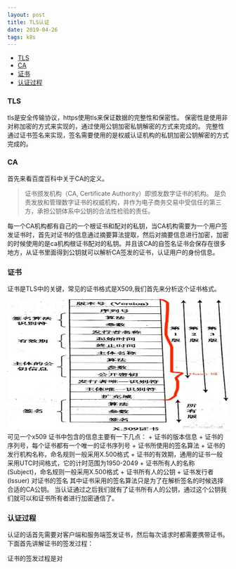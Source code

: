```yaml
---
layout: post
title: TLS认证
date: 2019-04-26
tags: k8s
---
```

* [TLS](#tls)
* [CA](#ca)
* [证书](#zhengshu)
* [认证过程](#renzhengguocheng)


### <a name="tls"></a>TLS
tls是安全传输协议，https使用tls来保证数据的完整性和保密性。
保密性是使用非对称加密的方式来实现的，通过使用公钥加密私钥解密的方式来完成的。
完整性通过证书签名来实现，签名需要使用的是权威认证机构的私钥加密公钥解密的方式完成的。

### <a name="ca"></a>CA
首先来看百度百科中关于CA的定义。
> 证书颁发机构（CA, Certificate Authority）即颁发数字证书的机构。 是负责发放和管理数字证书的权威机构，并作为电子商务交易中受信任的第三方，承担公钥体系中公钥的合法性检验的责任。

每一个CA机构都有自己的一个根证书和配对的私钥，当CA机构需要为一个用户签发证书时，首先对证书的信息通过摘要算法提取，然后对摘要信息进行加密，加密的时候使用的是ca机构根证书配对的私钥。并且该CA的自签名证书会保存在很多地方，从证书里面得到公钥就可以解析CA签发的证书，认证用户的身份信息。


### <a name="zhengshu"></a>证书
证书是TLS中的关键，常见的证书格式是X509,我们首先来分析这个证书格式。

<div align="center">
	<img src="/images/posts/tls/v2_hd.jpg" height="300" width="1400">  
</div> 
可见一个x509 证书中包含的信息主要有一下几点：
+ 证书的版本信息
+ 证书的序列号，每个证书都有一个唯一的证书序列号
+ 证书所使用的签名算法
+ 证书的发行机构名称，命名规则一般采用X.500格式
+ 证书的有效期，通用的证书一般采用UTC时间格式，它的计时范围为1950-2049
+ 证书所有人的名称 (Subject)，命名规则一般采用X.500格式
+ 证书所有人的公钥
+ 证书发行者 (Issuer) 对证书的签名
其中证书采用的签名算法只是为了在解析签名的时候选择合适的CA公钥。
当认证通过之后我们就有了证书所有人的公钥，通过这个公钥我们就可以和证书所有者进行加密通信了。

### <a name="renzhengguocheng"></a>认证过程

认证的话首先需要对客户端和服务端签发证书，然后每次请求时都需要携带证书。下面首先讲解证书的签发过程：

证书的签发过程是对